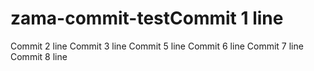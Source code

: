 # zama-commit-testCommit 1 line
Commit 2 line
Commit 3 line
Commit 5 line
Commit 6 line
Commit 7 line
Commit 8 line
